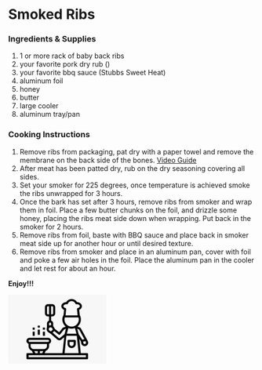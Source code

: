 # Smoked Ribs

### Ingredients & Supplies

1. 1 or more rack of baby back ribs
2. your favorite pork dry rub ()
3. your favorite bbq sauce (Stubbs Sweet Heat)
4. aluminum foil
5. honey
6. butter
7. large cooler
8. aluminum tray/pan

### Cooking Instructions

1. Remove ribs from packaging, pat dry with a paper towel and remove the membrane on the back side of the bones. [Video Guide](https://www.youtube.com/watch?v=I-RL_f8qdJE)
2. After meat has been patted dry, rub on the dry seasoning covering all sides.
3. Set your smoker for 225 degrees, once temperature is achieved smoke the ribs unwrapped for 3 hours.
4. Once the bark has set after 3 hours, remove ribs from smoker and wrap them in foil. Place a few butter chunks on the foil, and drizzle some honey, placing the ribs meat side down when wrapping. Put back in the smoker for 2 hours.
5. Remove ribs from foil, baste with BBQ sauce and place back in smoker meat side up for another hour or until desired texture.
6. Remove ribs from smoker and place in an aluminum pan, cover with foil and poke a few air holes in the foil. Place the aluminum pan in the cooler and let rest for about an hour.

**Enjoy!!!**

<img src="https://github.com/jddemcher/TallGuyCooking/blob/master/iconfile.png" width="200">
